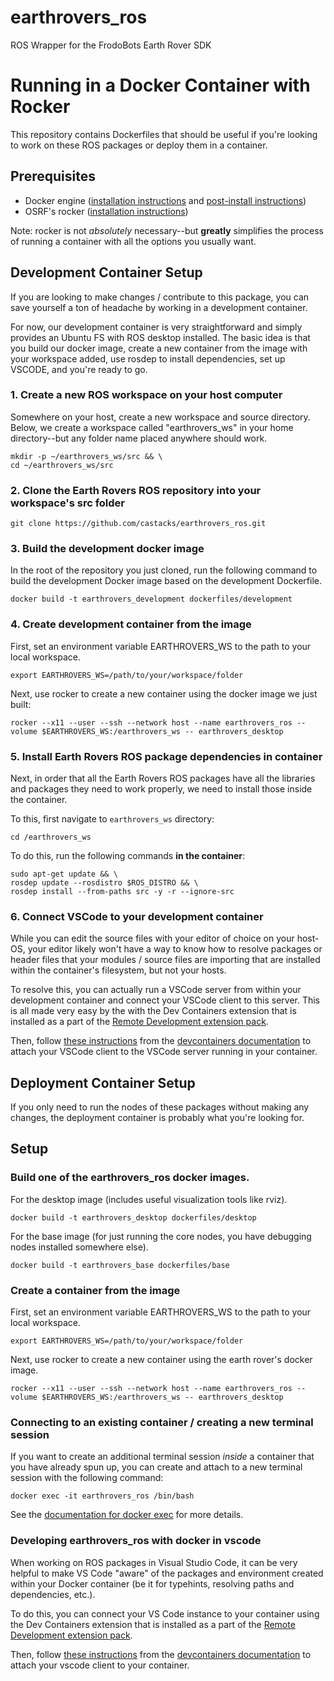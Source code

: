 # earthrovers_ros
ROS Wrapper for the FrodoBots Earth Rover SDK

# Running in a Docker Container with Rocker
This repository contains Dockerfiles that should be useful if you're looking to
work on these ROS packages or deploy them in a container.

## Prerequisites
- Docker engine ([installation
  instructions](https://docs.docker.com/engine/install/ubuntu/#install-using-the-repository)
  and [post-install instructions](https://docs.docker.com/engine/install/linux-postinstall/))
- OSRF's rocker ([installation instructions](https://github.com/osrf/rocker?tab=readme-ov-file#debians-recommended))

Note: rocker is not *absolutely* necessary--but **greatly** simplifies the
process of running a container with all the options you usually want.

## Development Container Setup
If you are looking to make changes / contribute to this package, you can save
yourself a ton of headache by working in a development container.

For now, our development container is very straightforward and simply provides
an Ubuntu FS with ROS desktop installed. The basic idea is that you build our
docker image, create a new container from the image with your workspace added,
use rosdep to install dependencies, set up VSCODE, and you're ready to go.

### 1. Create a new ROS workspace on your host computer
Somewhere on your host, create a new workspace and source directory. Below, we
create a workspace called "earthrovers_ws" in your home directory--but any
folder name placed anywhere should work.
```
mkdir -p ~/earthrovers_ws/src && \
cd ~/earthrovers_ws/src
```

### 2. Clone the Earth Rovers ROS repository into your workspace's src folder
```
git clone https://github.com/castacks/earthrovers_ros.git
```

### 3. Build the development docker image
In the root of the repository you just cloned, run the following command to
build the development Docker image based on the development Dockerfile.
```
docker build -t earthrovers_development dockerfiles/development
```
### 4. Create development container from the image
First, set an environment variable EARTHROVERS_WS to the path to your local
workspace.
```
export EARTHROVERS_WS=/path/to/your/workspace/folder
```
Next, use rocker to create a new container using the docker image we just built:
```
rocker --x11 --user --ssh --network host --name earthrovers_ros --volume $EARTHROVERS_WS:/earthrovers_ws -- earthrovers_desktop
```
### 5. Install Earth Rovers ROS package dependencies in container
Next, in order that all the Earth Rovers ROS packages have all the libraries and
packages they need to work properly, we need to install those inside the
container.

To this, first navigate to `earthrovers_ws` directory:
```
cd /earthrovers_ws
```

To do this, run the following commands **in the container**:
```
sudo apt-get update && \
rosdep update --rosdistro $ROS_DISTRO && \
rosdep install --from-paths src -y -r --ignore-src
```

### 6. Connect VSCode to your development container
While you can edit the source files with your editor of choice on your host-OS,
your editor likely won't have a way to know how to resolve packages or header
files that your modules / source files are importing that are installed within
the container's filesystem, but not your hosts.

To resolve this, you can actually run a VSCode server from within your
development container and connect your VSCode client to this server. This is all
made very easy by the with the Dev Containers extension that is installed as a
part of the [Remote Development extension pack](https://code.visualstudio.com/docs/remote/remote-overview#_remote-development-extension-pack).

Then, follow [these
instructions](https://code.visualstudio.com/docs/devcontainers/attach-container)
from the [devcontainers
documentation](https://code.visualstudio.com/docs/devcontainers/containers) to
attach your VSCode client to the VSCode server running in your container.

## Deployment Container Setup
If you only need to run the nodes of these packages without making any changes,
the deployment container is probably what you're looking for.

## Setup
### Build one of the earthrovers_ros docker images.
For the desktop image (includes useful visualization tools like rviz).
```
docker build -t earthrovers_desktop dockerfiles/desktop
```
For the base image (for just running the core nodes, you have debugging nodes
installed somewhere else).
```
docker build -t earthrovers_base dockerfiles/base
```
### Create a container from the image
First, set an environment variable EARTHROVERS_WS to the path to your local
workspace.
```
export EARTHROVERS_WS=/path/to/your/workspace/folder
```
Next, use rocker to create a new container using the earth rover's docker image.
```
rocker --x11 --user --ssh --network host --name earthrovers_ros --volume $EARTHROVERS_WS:/earthrovers_ws -- earthrovers_desktop
```

### Connecting to an existing container / creating a new terminal session
If you want to create an additional terminal session *inside* a container that
you have already spun up, you can create and attach to a new terminal session
with the following command:
```
docker exec -it earthrovers_ros /bin/bash
```
See the [documentation for docker
exec](https://docs.docker.com/reference/cli/docker/container/exec/) for more
details.

### Developing earthrovers_ros with docker in vscode
When working on ROS packages in Visual Studio Code, it can be very helpful to
make VS Code "aware" of the packages and environment created within your Docker
container (be it for typehints, resolving paths and dependencies, etc.).

To do this, you can connect your VS Code instance to your container using the
Dev Containers extension that is installed as a part of the [Remote Development
extension
pack](https://code.visualstudio.com/docs/remote/remote-overview#_remote-development-extension-pack).

Then, follow [these
instructions](https://code.visualstudio.com/docs/devcontainers/attach-container)
from the [devcontainers
documentation](https://code.visualstudio.com/docs/devcontainers/containers) to
attach your vscode client to your container.